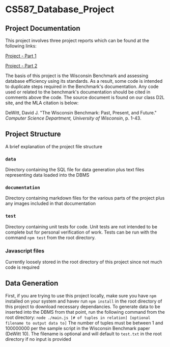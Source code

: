 # CS587_Database_Project

## Project Documentation
This project involves three project reports which can be found at the following links:

[Project - Part 1](./documentation/PROJECT_PART1.md)

[Project - Part 2](./documentation/PROJECT_PART2.md)


The basis of this project is the Wisconsin Benchmark and assessing database efficiency using its standards. As a result, some code is intended to duplicate steps required in the Benchmark's documentation. Any code used or related to the benchmark's documentation should be cited in comments above the code. The source document is found on our class D2L site, and the MLA citation is below:

DeWitt, David J. "The Wisconsin Benchmark: Past, Present, and Future." *Computer Science Department, University of Wisconsin*, p. 1-43.

## Project Structure
A brief explanation of the project file structure

### `data`
Directory containing the SQL file for data generation plus text files representing data loaded into the DBMS

### `documentation`
Directory containing markdown files for the various parts of the project plus any images included in that documentation

### `test`
Directory containing unit tests for code. Unit tests are not intended to be complete but for personal verification of work. Tests can be run with the command `npm test` from the root directory.

### Javascript files
Currently loosely stored in the root directory of this project since not much code is required

## Data Generation
First, if you are trying to use this project locally, make sure you have `npm` installed on your system and havev run `npm install` in the root directory of this project to download necessary dependancies. To generate data to be inserted into the DBMS from that point, run the following command from the root directory:
```node ./main.js [# of tuples in relation] [optional filename to output data to]```
The number of tuples must be between 1 and 100000000 per the sample script in the Wisconsin Benchmark paper (DeWitt 10). The filename is optional and will default to `test.txt` in the root directory if no input is provided

